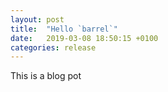 ```yaml
---
layout: post
title:  "Hello `barrel`"
date:   2019-03-08 18:50:15 +0100
categories: release
---
```


This is a blog pot
